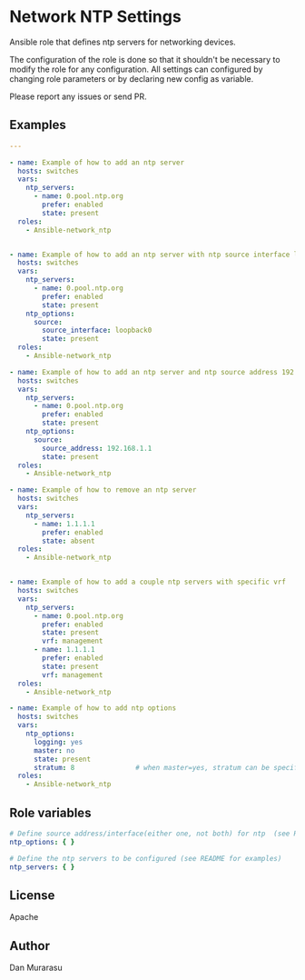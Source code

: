 # Network NTP Settings

Ansible role that defines ntp servers for networking devices. 

The configuration of the role is done so that it shouldn't be necessary to modify the role for any configuration.
All settings can configured by changing role parameters or by declaring new config as variable.

Please report any issues or send PR.

## Examples

```yaml
---

- name: Example of how to add an ntp server
  hosts: switches
  vars:
    ntp_servers:
      - name: 0.pool.ntp.org
        prefer: enabled
        state: present
  roles:
    - Ansible-network_ntp


- name: Example of how to add an ntp server with ntp source interface loopback0
  hosts: switches
  vars:
    ntp_servers:
      - name: 0.pool.ntp.org
        prefer: enabled
        state: present
    ntp_options:
      source:                         
        source_interface: loopback0      
        state: present
  roles:
    - Ansible-network_ntp

- name: Example of how to add an ntp server and ntp source address 192.168.1.1
  hosts: switches
  vars:
    ntp_servers:
      - name: 0.pool.ntp.org
        prefer: enabled
        state: present
    ntp_options:
      source:
        source_address: 192.168.1.1
        state: present
  roles:
    - Ansible-network_ntp

- name: Example of how to remove an ntp server
  hosts: switches
  vars:
    ntp_servers:
      - name: 1.1.1.1
        prefer: enabled
        state: absent
  roles:
    - Ansible-network_ntp


- name: Example of how to add a couple ntp servers with specific vrf 
  hosts: switches
  vars:
    ntp_servers:
      - name: 0.pool.ntp.org
        prefer: enabled
        state: present
        vrf: management
      - name: 1.1.1.1
        prefer: enabled
        state: present
        vrf: management
  roles:
    - Ansible-network_ntp

- name: Example of how to add ntp options
  hosts: switches
  vars:
    ntp_options:
      logging: yes
      master: no
      state: present
      stratum: 8               # when master=yes, stratum can be specified, default 8.
  roles:
    - Ansible-network_ntp
```

## Role variables

```yaml
# Define source address/interface(either one, not both) for ntp  (see README for examples)
ntp_options: { }

# Define the ntp servers to be configured (see README for examples)
ntp_servers: { }
```


## License

Apache


## Author

Dan Murarasu
